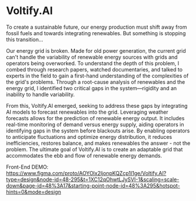 # Voltify.AI

To create a sustainable future, our energy production must shift away from fossil fuels and towards integrating renewables. But something is stopping this transition...

Our energy grid is broken. Made for old power generation, the current grid can't handle the variability of renewable energy sources with grids and operators being overworked. To understand the depth of this problem, I combed through research papers, watched documentaries, and talked to experts in the field to gain a first-hand understanding of the complexities of the grid's problems. Through a root-cause analysis of renewables and the energy grid, I identified two critical gaps in the system—rigidity and an inability to handle variability.

From this, Voltify.AI emerged, seeking to address these gaps by integrating AI models to forecast renewables into the grid. Leveraging weather forecasts allows for the prediction of renewable energy output. It includes real-time monitoring of demand versus energy supply, aiding operators in identifying gaps in the system before blackouts arise. By enabling operators to anticipate fluctuations and optimize energy distribution, it reduces inefficiencies, restores balance, and makes renewables the answer - not the problem. The ultimate goal of Voltify.AI is to create an adaptable grid that accommodates the ebb and flow of renewable energy demands.

Front-End DEMO: https://www.figma.com/proto/AOYOlx2ljonpKQZcp1I1ge/Voltify.AI?type=design&node-id=48-295&t=1XC12qOhwtLJySVI-1&scaling=scale-down&page-id=48%3A17&starting-point-node-id=48%3A295&hotspot-hints=0&mode=design
